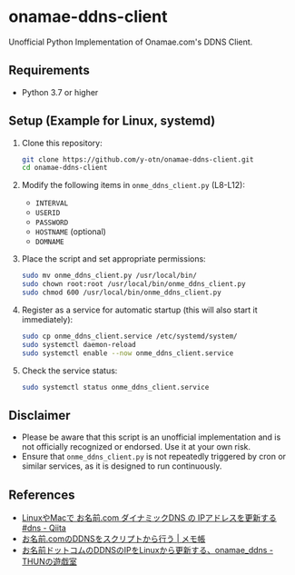 # onamae-ddns-client

Unofficial Python Implementation of Onamae.com's DDNS Client.

## Requirements

- Python 3.7 or higher

## Setup (Example for Linux, systemd)

1. Clone this repository:

   ```bash
   git clone https://github.com/y-otn/onamae-ddns-client.git
   cd onamae-ddns-client
   ```

2. Modify the following items in `onme_ddns_client.py` (L8-L12):
   - `INTERVAL`
   - `USERID`
   - `PASSWORD`
   - `HOSTNAME` (optional)
   - `DOMNAME`

3. Place the script and set appropriate permissions:

   ```bash
   sudo mv onme_ddns_client.py /usr/local/bin/
   sudo chown root:root /usr/local/bin/onme_ddns_client.py
   sudo chmod 600 /usr/local/bin/onme_ddns_client.py
   ```

4. Register as a service for automatic startup (this will also start it immediately):

   ```bash
   sudo cp onme_ddns_client.service /etc/systemd/system/
   sudo systemctl daemon-reload
   sudo systemctl enable --now onme_ddns_client.service
   ```

5. Check the service status:

   ```bash
   sudo systemctl status onme_ddns_client.service
   ```

## Disclaimer

- Please be aware that this script is an unofficial implementation and is not officially recognized or endorsed. Use it at your own risk.
- Ensure that `onme_ddns_client.py` is not repeatedly triggered by cron or similar services, as it is designed to run continuously.

## References

- [LinuxやMacで お名前.com ダイナミックDNS の IPアドレスを更新する #dns - Qiita](https://qiita.com/ats124/items/59ec0f444d00bbcea27d)
- [お名前.comのDDNSをスクリプトから行う | メモ帳](https://blog.sky-net.pw/post/%E3%81%8A%E5%90%8D%E5%89%8D.com%E3%81%AEddns%E3%82%92%E3%82%B9%E3%82%AF%E3%83%AA%E3%83%97%E3%83%88%E3%81%8B%E3%82%89%E8%A1%8C%E3%81%86/)
- [お名前ドットコムのDDNSのIPをLinuxから更新する、onamae_ddns - THUNの遊戯室](https://www.thun-techblog.com/index.php/blog/onamae-ddns-linux/)
